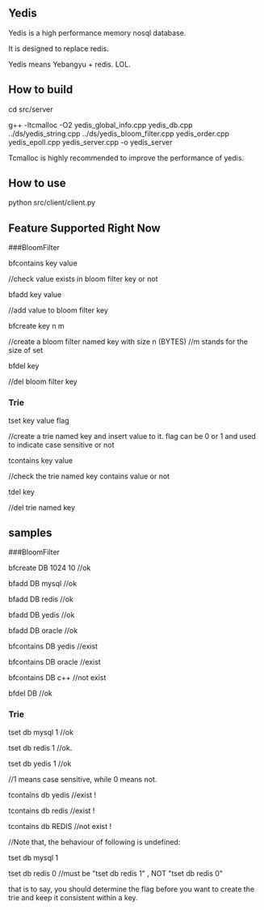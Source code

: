 ## Yedis

Yedis is a high performance memory nosql database.

It is designed to replace redis.

Yedis means Yebangyu + redis. LOL.

## How to build

cd src/server

g++ -ltcmalloc -O2 yedis_global_info.cpp yedis_db.cpp ../ds/yedis_string.cpp ../ds/yedis_bloom_filter.cpp yedis_order.cpp yedis_epoll.cpp yedis_server.cpp -o yedis_server

Tcmalloc is highly recommended to improve the performance of yedis.

## How to use

python src/client/client.py

## Feature Supported Right Now

###BloomFilter

bfcontains key value 

//check value exists in bloom filter key or not

bfadd key value 

//add value to bloom filter key 

bfcreate key n m

//create a bloom filter named key with size n (BYTES)
//m stands for the size of set

bfdel key

//del bloom filter key

### Trie

tset key value flag

//create a trie named key and insert value to it. flag can be 0 or 1 and used to indicate case sensitive or not

tcontains key value

//check the trie named key contains value or not

tdel key

//del trie named key
## samples

###BloomFilter

bfcreate DB 1024 10 //ok

bfadd DB mysql //ok

bfadd DB redis //ok

bfadd DB yedis //ok

bfadd DB oracle //ok

bfcontains DB yedis //exist

bfcontains DB oracle //exist

bfcontains DB c++ //not exist

bfdel DB //ok

### Trie

tset db mysql 1 //ok

tset db redis 1 //ok.

tset db yedis 1 //ok

//1 means case sensitive, while 0 means not.

tcontains db yedis //exist !

tcontains db redis //exist !

tcontains db REDIS //not exist !

//Note that, the behaviour of following is undefined:

tset db mysql 1

tset db redis 0 //must be "tset db redis 1" , NOT  "tset db redis 0" 

that is to say, you should determine the flag before you want to create the trie and keep it consistent within a key.







